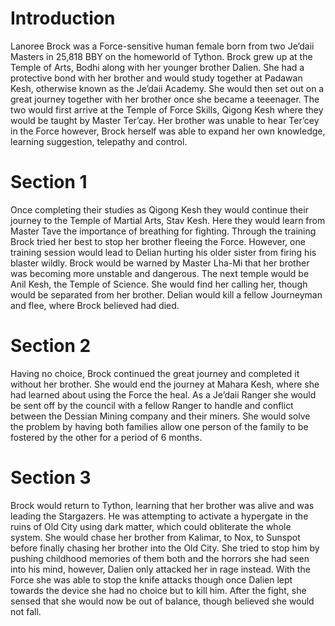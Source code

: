 # Introduction

Lanoree Brock was a Force-sensitive human female born from two Je’daii Masters in 25,818 BBY on the homeworld of Tython.
Brock grew up at the Temple of Arts, Bodhi along with her younger brother Dalien.
She had a protective bond with her brother and would study together at Padawan Kesh, otherwise known as the Je’daii Academy.
She would then set out on a great journey together with her brother once she became a teeenager.
The two would first arrive at the Temple of Force Skills, Qigong Kesh where they would be taught by Master Ter’cay.
Her brother was unable to hear Ter’cey in the Force however, Brock herself was able to expand her own knowledge, learning suggestion, telepathy and control.

# Section 1

Once completing their studies as Qigong Kesh they would continue their journey to the Temple of Martial Arts, Stav Kesh.
Here they would learn from Master Tave the importance of breathing for fighting.
Through the training Brock tried her best to stop her brother fleeing the Force.
However, one training session would lead to Delian hurting his older sister from firing his blaster wildly.
Brock would be warned by Master Lha-Mi that her brother was becoming more unstable and dangerous.
The next temple would be Anil Kesh, the Temple of Science.
She would find her calling her, though would be separated from her brother.
Delian would kill a fellow Journeyman and flee, where Brock believed had died.

# Section 2

Having no choice, Brock continued the great journey and completed it without her brother.
She would end the journey at Mahara Kesh, where she had learned about using the Force the heal.
As a Je’daii Ranger she would be sent off by the council with a fellow Ranger to handle and conflict between the Dessian Mining company and their miners.
She would solve the problem by having both families allow one person of the family to be fostered by the other for a period of 6 months.

# Section 3

Brock would return to Tython, learning that her brother was alive and was leading the Stargazers.
He was attempting to activate a hypergate in the ruins of Old City using dark matter, which could obliterate the whole system.
She would chase her brother from Kalimar, to Nox, to Sunspot before finally chasing her brother into the Old City.
She tried to stop him by pushing childhood memories of them both and the horrors she had seen into his mind, however, Dalien only attacked her in rage instead.
With the Force she was able to stop the knife attacks though once Dalien lept towards the device she had no choice but to kill him.
After the fight, she sensed that she would now be out of balance, though believed she would not fall.
